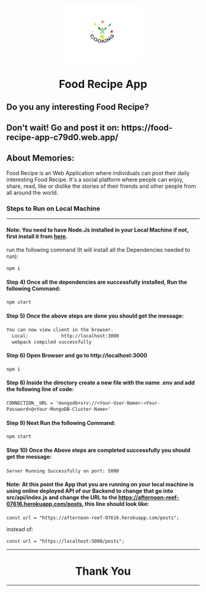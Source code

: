 <div align="center">
  <img align="center" src="./src/images/logo-design.png" alt="Error 404" height="150">
  <h1 align="center">Food Recipe App</h1>
</div>


<h2>Do you any interesting Food Recipe?</h2>
<h2>Don't wait! Go and post it on: https://food-recipe-app-c79d0.web.app/</h2>

## About Memories:
Food Recipe is an Web Application where individuals can post their daily interesting Food Recipe. It's a social platform where people can enjoy, share, read, like or dislike the stories of their friends and other people from all around the world.

### Steps to Run on Local Machine

***

#### Note: You need to have Node.Js installed in your Local Machine if not, first install it from <a href="https://nodejs.org/en/">here</a>.
run the following command (It will install all the Dependencies needed to run):
```
npm i
```
#### Step 4) Once all the dependencies are successfully installed, Run the following Command:
```
npm start
```
#### Step 5) Once the above steps are done you should get the message:
    You can now view client in the browser.
      Local:            http://localhost:3000 
      webpack compiled successfully
#### Step 6) Open Browser and go to http://localhost:3000

```
npm i
```
#### Step 8) Inside the directory create a new file with the name .env and add the following line of code:
```
CONNECTION__URL = 'mongodb+srv://<Your-User-Name>:<Your-Password>@<Your-MongoDB-Cluster-Name>'
```
#### Step 9) Next Run the following Command: 
```
npm start
```
#### Step 10) Once the Above steps are completed successfully you should get the message:
  ```Server Running Successfully on port: 5000```
#### Note: At this point the App that you are running on your local machine is using online deployed API of our Backend to change that go into src/api/index.js and change the URL to the https://afternoon-reef-07616.herokuapp.com/posts, this line should look like:
```
const url = "https://afternoon-reef-07616.herokuapp.com/posts";
```
instead of: 
```
const url = "https://localhost:5000/posts";
```
***

<h1 align="center">Thank You</h1>

***
